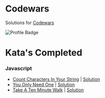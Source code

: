 # Codewars
Solutions for [Codewars](https://www.codewars.com "Codewars")

![Profile Badge](https://www.codewars.com/users/ghostboi/badges/large)

# Kata's Completed

### Javascript
* [Count Characters In Your String](https://www.codewars.com/kata/52efefcbcdf57161d4000091) | [Solution](https://github.com/charliepja/codewars/blob/master/Javascript/6Kyu/count_char_string.js)
* [You Only Need One](https://www.codewars.com/kata/you-only-need-one-beginner/javascript) | [Solution](https://github.com/charliepja/codewars/blob/master/Javascript/8kyu/You_Only_Need_One.js)
* [Take A Ten Minute Walk](https://www.codewars.com/kata/take-a-ten-minute-walk/javascript) | [Solution](https://github.com/charliepja/codewars/blob/master/Javascript/6Kyu/take_a_walk.js)
